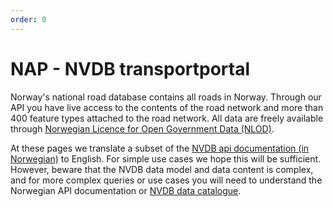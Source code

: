 ```yaml
---
order: 0
---
```

# NAP - NVDB transportportal 

Norway's national road database contains all roads in Norway. Through our API you have live access to 
the contents of the road network and more than 400 feature types attached to the road network. All 
data are freely available through [Norwegian Licence for Open Government Data (NLOD)](https://data.norge.no/nlod/en). 

At these pages we translate a subset of the [NVDB api documentation (in Norwegian)](https://api.vegdata.no) to English. 
For simple use cases we hope this will be sufficient.  
However, beware that the NVDB data model and data content
is complex, and for more complex queries or use cases you will need 
to understand the Norwegian API documentation or [NVDB data catalogue](https://datakatalogen.vegdata.no). 

 